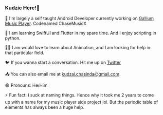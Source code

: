### Kudzie Here!👋

📝 I'm largely a self taught Android Developer currently working on [Gallium Music Player](https://github.com/KudzieChase/ChaseMusicX). Codenamed ChaseMusicX 

📖 I am learning SwiftUI and Flutter in my spare time. And I enjoy scripting in python.

✍🏾 I am would love to learn about Animation, and I am looking for help in that particular field.

🐦 If you wanna start a conversation. Hit me up on [Twitter](https://twitter.com/KudzieChase)

📥 You can also email me at kudzai.chasinda@gmail.com.

😄 Pronouns: He/Him
 
⚡️ Fun fact: I suck at naming things. Hence why it took me 2 years to come up with a name for my music player side project lol. But the periodic table of elements has always been a huge help.

